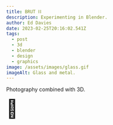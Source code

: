 ```yaml
---
title: BRUT ⛓
description: Experimenting in Blender.
author: Ed Davies
date: 2023-02-25T20:16:02.541Z
tags:
  - post
  - 3d
  - blender
  - design
  - graphics
image: /assets/images/glass.gif
imageAlt: Glass and metal.
---
```

P﻿hotography combined with 3D.

<font size="7">🧱</font>